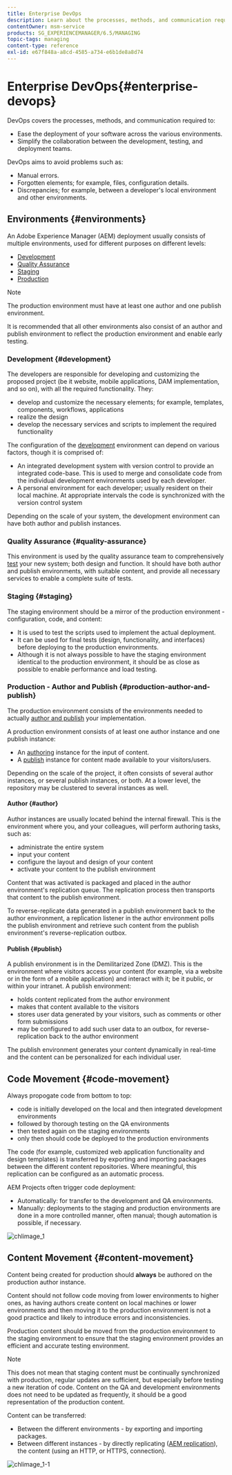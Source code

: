 ```yaml
---
title: Enterprise DevOps
description: Learn about the processes, methods, and communication required to ease deployment and simplify collaboration.
contentOwner: msm-service
products: SG_EXPERIENCEMANAGER/6.5/MANAGING
topic-tags: managing
content-type: reference
exl-id: e67f848a-a8cd-4585-a734-e6b1de8a8d74
---
```

# Enterprise DevOps{#enterprise-devops}

DevOps covers the processes, methods, and communication required to:

* Ease the deployment of your software across the various environments.
* Simplify the collaboration between the development, testing, and deployment teams.

DevOps aims to avoid problems such as:

* Manual errors.
* Forgotten elements; for example, files, configuration details.
* Discrepancies; for example, between a developer's local environment and other environments.

## Environments {#environments}

An Adobe Experience Manager (AEM) deployment usually consists of multiple environments, used for different purposes on different levels:

* [Development](#development)
* [Quality Assurance](#quality-assurance)
* [Staging](#staging)
* [Production](#production-author-and-publish)

>[!NOTE]
>
>The production environment must have at least one author and one publish environment.
>
>It is recommended that all other environments also consist of an author and publish environment to reflect the production environment and enable early testing.

### Development {#development}

The developers are responsible for developing and customizing the proposed project (be it website, mobile applications, DAM implementation, and so on), with all the required functionality. They:

* develop and customize the necessary elements; for example, templates, components, workflows, applications
* realize the design
* develop the necessary services and scripts to implement the required functionality

The configuration of the [development](/help/sites-developing/best-practices.md) environment can depend on various factors, though it is comprised of:

* An integrated development system with version control to provide an integrated code-base. This is used to merge and consolidate code from the individual development environments used by each developer.
* A personal environment for each developer; usually resident on their local machine. At appropriate intervals the code is synchronized with the version control system

Depending on the scale of your system, the development environment can have both author and publish instances.

### Quality Assurance {#quality-assurance}

This environment is used by the quality assurance team to comprehensively [test](/help/sites-developing/test-plan.md) your new system; both design and function. It should have both author and publish environments, with suitable content, and provide all necessary services to enable a complete suite of tests.

### Staging {#staging}

The staging environment should be a mirror of the production environment - configuration, code, and content:

* It is used to test the scripts used to implement the actual deployment.
* It can be used for final tests (design, functionality, and interfaces) before deploying to the production environments.
* Although it is not always possible to have the staging environment identical to the production environment, it should be as close as possible to enable performance and load testing.

### Production - Author and Publish {#production-author-and-publish}

The production environment consists of the environments needed to actually [author and publish](/help/sites-authoring/author.md#concept-of-authoring-and-publishing) your implementation.

A production environment consists of at least one author instance and one publish instance:

* An [authoring](#author) instance for the input of content.
* A [publish](#publish) instance for content made available to your visitors/users.

Depending on the scale of the project, it often consists of several author instances, or several publish instances, or both. At a lower level, the repository may be clustered to several instances as well.

#### Author {#author}

Author instances are usually located behind the internal firewall. This is the environment where you, and your colleagues, will perform authoring tasks, such as:

* administrate the entire system
* input your content
* configure the layout and design of your content
* activate your content to the publish environment

Content that was activated is packaged and placed in the author environment's replication queue. The replication process then transports that content to the publish environment.

To reverse-replicate data generated in a publish environment back to the author environment, a replication listener in the author environment polls the publish environment and retrieve such content from the publish environment's reverse-replication outbox.

#### Publish {#publish}

A publish environment is in the Demilitarized Zone (DMZ). This is the environment where visitors access your content (for example, via a website or in the form of a mobile application) and interact with it; be it public, or within your intranet. A publish environment:

* holds content replicated from the author environment
* makes that content available to the visitors
* stores user data generated by your visitors, such as comments or other form submissions
* may be configured to add such user data to an outbox, for reverse-replication back to the author environment

The publish environment generates your content dynamically in real-time and the content can be personalized for each individual user.

## Code Movement {#code-movement}

Always propogate code from bottom to top:

* code is initially developed on the local and then integrated development environments
* followed by thorough testing on the QA environments
* then tested again on the staging environments
* only then should code be deployed to the production environments

The code (for example, customized web application functionality and design templates) is transferred by exporting and importing packages between the different content repositories. Where meaningful, this replication can be configured as an automatic process.

AEM Projects often trigger code deployment:

* Automatically: for transfer to the development and QA environments.
* Manually: deployments to the staging and production environments are done in a more controlled manner, often manual; though automation is possible, if necessary.

![chlimage_1](assets/chlimage_1.png)

## Content Movement {#content-movement}

Content being created for production should **always** be authored on the production author instance.

Content should not follow code moving from lower environments to higher ones, as having authors create content on local machines or lower environments and then moving it to the production environment is not a good practice and likely to introduce errors and inconsistencies.

Production content should be moved from the production environment to the staging environment to ensure that the staging environment provides an efficient and accurate testing environment.

>[!NOTE]
>
>This does not mean that staging content must be continually synchronized with production, regular updates are sufficient, but especially before testing a new iteration of code. Content on the QA and development environments does not need to be updated as frequently, it should be a good representation of the production content.

Content can be transferred:

* Between the different environments - by exporting and importing packages.
* Between different instances - by directly replicating ([AEM replication](/help/sites-deploying/replication.md)), the content (using an HTTP, or HTTPS, connection).

![chlimage_1-1](assets/chlimage_1-1.png)

